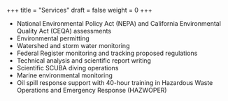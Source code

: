 +++
title = "Services"
draft = false
weight = 0
+++

* National Environmental Policy   Act (NEPA) and California Environmental Quality Act (CEQA) assessments
* Environmental permitting
* Watershed and storm water monitoring
* Federal Register monitoring and tracking proposed regulations
* Technical analysis and scientific report writing
* Scientific SCUBA diving operations
* Marine environmental monitoring
* Oil spill response support with 40-hour training in Hazardous Waste Operations and Emergency Response (HAZWOPER)

